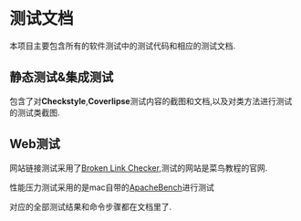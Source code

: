 # 测试文档

本项目主要包含所有的软件测试中的测试代码和相应的测试文档.



## 静态测试&集成测试

包含了对**Checkstyle**,**Coverlipse**测试内容的截图和文档,以及对类方法进行测试的测试类截图.



## Web测试

网站链接测试采用了[Broken Link Checker](https://www.cnblogs.com/xuxiaozhu/p/10530461.html),测试的网站是菜鸟教程的官网.

性能压力测试采用的是mac自带的[ApacheBench](https://www.cnblogs.com/liuyu2014/p/11855681.html)进行测试

对应的全部测试结果和命令步骤都在文档里了.



